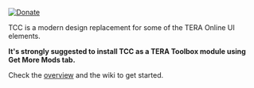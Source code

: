 
[![Donate](https://img.shields.io/badge/Donate-PayPal-blue.svg)](https://paypal.me/foglio1024)

TCC is a modern design replacement for some of the TERA Online UI elements.

 **It's strongly suggested to install TCC as a TERA Toolbox module using Get More Mods tab.**

Check the [overview](https://github.com/Foglio1024/Tera-custom-cooldowns/wiki/TCC-windows-overview) and the wiki to get started.
